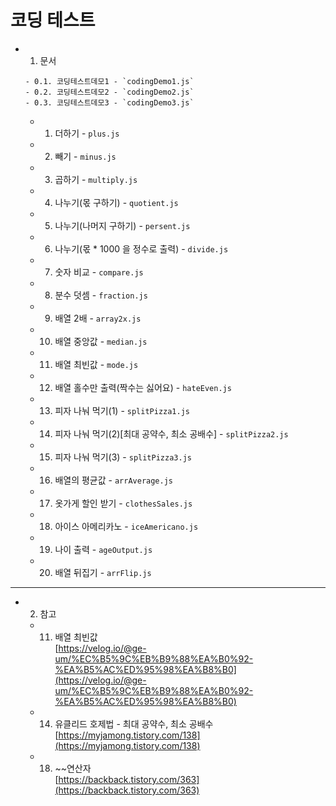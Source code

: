 <link
  rel="stylesheet"
  href="./style.css"
/>

# 코딩 테스트

- 1. 문서
    ```
    - 0.1. 코딩테스트데모1 - `codingDemo1.js`
    - 0.2. 코딩테스트데모2 - `codingDemo2.js`
    - 0.3. 코딩테스트데모3 - `codingDemo3.js`
    ```
    - 1. 더하기 - `plus.js`
    - 2. 빼기 - `minus.js`
    - 3. 곱하기 - `multiply.js`
    - 4. 나누기(몫 구하기) - `quotient.js`
    - 5. 나누기(나머지 구하기) - `persent.js`
    - 6. 나누기(몫 * 1000 을 정수로 출력) - `divide.js`
    - 7. 숫자 비교 - `compare.js`
    - 8. 분수 덧셈 - `fraction.js`
    - 9. 배열 2배 - `array2x.js`
    - 10. 배열 중앙값 - `median.js`
    - 11. 배열 최빈값 - `mode.js` 
    - 12. 배열 홀수만 출력(짝수는 싫어요) - `hateEven.js`
    - 13. 피자 나눠 먹기(1) - `splitPizza1.js`
    - 14. 피자 나눠 먹기(2)[최대 공약수, 최소 공배수] - `splitPizza2.js`
    - 15. 피자 나눠 먹기(3) - `splitPizza3.js`
    - 16. 배열의 평균값 - `arrAverage.js`
    - 17. 옷가게 할인 받기 - `clothesSales.js`
    - 18. 아이스 아메리카노 - `iceAmericano.js`
    - 19. 나이 출력 - `ageOutput.js`
    - 20. 배열 뒤집기 - `arrFlip.js`

----------------------------------

- 2. 참고
    - 11. 배열 최빈값<br/>
      [https://velog.io/@ge-um/%EC%B5%9C%EB%B9%88%EA%B0%92-%EA%B5%AC%ED%95%98%EA%B8%B0](https://velog.io/@ge-um/%EC%B5%9C%EB%B9%88%EA%B0%92-%EA%B5%AC%ED%95%98%EA%B8%B0)

    - 14. 유클리드 호제법 - 최대 공약수, 최소 공배수<br/>
      [https://myjamong.tistory.com/138](https://myjamong.tistory.com/138)

    - 18. ~~연산자<br/>
      [https://backback.tistory.com/363](https://backback.tistory.com/363)
    
    

